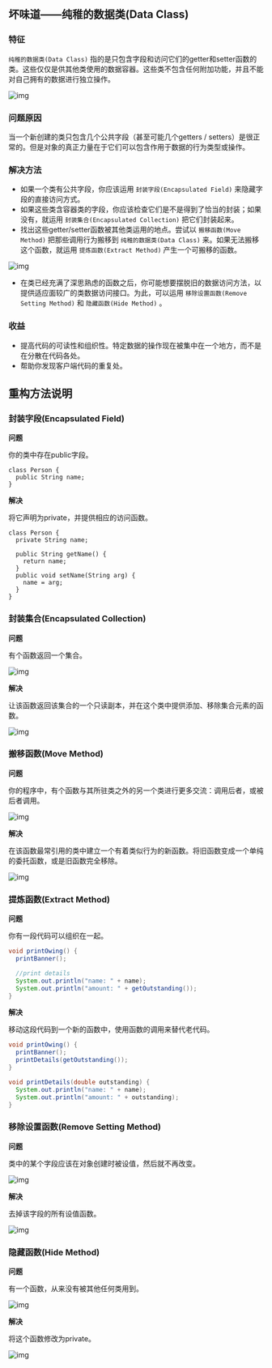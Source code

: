 ## 坏味道——纯稚的数据类(Data Class)

### 特征

`纯稚的数据类(Data Class)` 指的是只包含字段和访问它们的getter和setter函数的类。这些仅仅是供其他类使用的数据容器。这些类不包含任何附加功能，并且不能对自己拥有的数据进行独立操作。

![img](http://dunwu.test.upcdn.net/images/refactor/data-class-1.png)

### 问题原因

当一个新创建的类只包含几个公共字段（甚至可能几个getters / setters）是很正常的。但是对象的真正力量在于它们可以包含作用于数据的行为类型或操作。

### 解决方法

- 如果一个类有公共字段，你应该运用 `封装字段(Encapsulated Field)` 来隐藏字段的直接访问方式。
- 如果这些类含容器类的字段，你应该检查它们是不是得到了恰当的封装；如果没有，就运用  `封装集合(Encapsulated Collection)` 把它们封装起来。
- 找出这些getter/setter函数被其他类运用的地点。尝试以 `搬移函数(Move Method)`  把那些调用行为搬移到 `纯稚的数据类(Data Class)` 来。如果无法搬移这个函数，就运用 `提炼函数(Extract Method)` 产生一个可搬移的函数。

![img](http://dunwu.test.upcdn.net/images/refactor/data-class-2.png)

-  在类已经充满了深思熟虑的函数之后，你可能想要摆脱旧的数据访问方法，以提供适应面较广的类数据访问接口。为此，可以运用 `移除设置函数(Remove Setting Method)`  和 `隐藏函数(Hide Method)` 。

### 收益

- 提高代码的可读性和组织性。特定数据的操作现在被集中在一个地方，而不是在分散在代码各处。
- 帮助你发现客户端代码的重复处。

## 重构方法说明

### 封装字段(Encapsulated Field)

**问题**

你的类中存在public字段。

```
class Person {
  public String name;
}
```

**解决**

将它声明为private，并提供相应的访问函数。

```
class Person {
  private String name;

  public String getName() {
    return name;
  }
  public void setName(String arg) {
    name = arg;
  }
}
```

### 封装集合(Encapsulated Collection)

**问题**

有个函数返回一个集合。

![img](http://dunwu.test.upcdn.net/images/refactor/encapsulate-collection-before.png)

**解决**

让该函数返回该集合的一个只读副本，并在这个类中提供添加、移除集合元素的函数。

![img](http://dunwu.test.upcdn.net/images/refactor/encapsulate-collection-after.png)

### 搬移函数(Move Method)

**问题**

你的程序中，有个函数与其所驻类之外的另一个类进行更多交流：调用后者，或被后者调用。

![img](http://dunwu.test.upcdn.net/images/refactor/move-method-before.png)

**解决**

在该函数最常引用的类中建立一个有着类似行为的新函数。将旧函数变成一个单纯的委托函数，或是旧函数完全移除。

![img](http://dunwu.test.upcdn.net/images/refactor/move-method-after.png)

### 提炼函数(Extract Method)

**问题**

你有一段代码可以组织在一起。

```java
void printOwing() {
  printBanner();

  //print details
  System.out.println("name: " + name);
  System.out.println("amount: " + getOutstanding());
}
```
**解决**

移动这段代码到一个新的函数中，使用函数的调用来替代老代码。

```java
void printOwing() {
  printBanner();
  printDetails(getOutstanding());
}

void printDetails(double outstanding) {
  System.out.println("name: " + name);
  System.out.println("amount: " + outstanding);
}
```

### 移除设置函数(Remove Setting Method)

**问题**

类中的某个字段应该在对象创建时被设值，然后就不再改变。

![img](http://dunwu.test.upcdn.net/images/refactor/remove-setting-method-before.png)

**解决**

去掉该字段的所有设值函数。

![img](http://dunwu.test.upcdn.net/images/refactor/remove-setting-method-after.png)

### 隐藏函数(Hide Method)

**问题**

有一个函数，从来没有被其他任何类用到。

![img](http://dunwu.test.upcdn.net/images/refactor/hide-method-before.png)

**解决**

将这个函数修改为private。

![img](http://dunwu.test.upcdn.net/images/refactor/hide-method-after.png)
